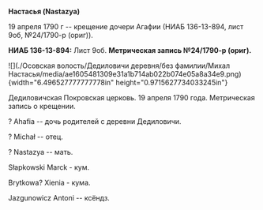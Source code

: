 **Настасья (Nastazya)**

19 апреля 1790 г -- крещение дочери Агафии (НИАБ 136-13-894, лист 9об,
№24/1790-р (ориг)).

**НИАБ 136-13-894:** Лист 9об. **Метрическая запись №24/1790-р (ориг).**

![](./Осовская волость/Дедиловичи деревня/без фамилии/Михал Настасья/media/ae1605481309e31a1b714ab022b074e05a8a34e9.png){width="6.496527777777778in"
height="0.9715627734033245in"}

Дедиловичская Покровская церковь. 19 апреля 1790 года. Метрическая
запись о крещении.

? Ahafia -- дочь родителей с деревни Дедиловичи.

? Michał -- отец.

? Nastazya -- мать.

Słapkowski Marck - кум.

Brytkowa? Xienia - кума.

Jazgunowicz Antoni -- ксёндз.
